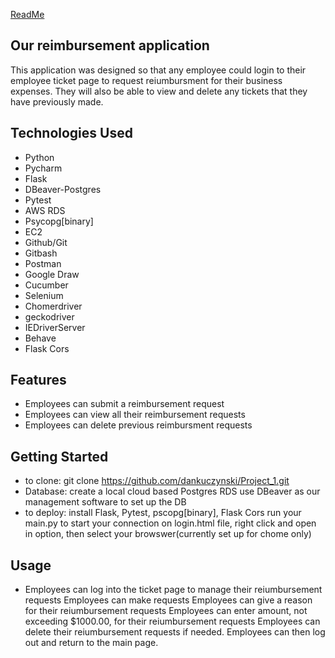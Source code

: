 [ReadMe](https://github.com/Alex4740/The_Other_Guys_P2.git)

## Our reimbursement application
This application was designed so that any employee could login to their employee ticket page to request reiumbursment for their business expenses. They will also be able to view and delete any tickets that they have previously made.

## Technologies Used
- Python
- Pycharm
- Flask
- DBeaver-Postgres
- Pytest
- AWS RDS
- Psycopg[binary]
- EC2
- Github/Git
- Gitbash
- Postman
- Google Draw
- Cucumber
- Selenium
- Chomerdriver
- geckodriver
- IEDriverServer
- Behave
- Flask Cors

## Features
- Employees can submit a reimbursement request
- Employees can view all their reimbursement requests
- Employees can delete previous reimbursment requests


## Getting Started
- to clone:
    git clone https://github.com/dankuczynski/Project_1.git
- Database:
    create a local cloud based  Postgres RDS
    use DBeaver as our management software to set up the DB
- to deploy:
    install Flask, Pytest, pscopg[binary], Flask Cors
    run your main.py to start your connection
    on login.html file, right click and open in option, then select your browswer(currently set up for chome only)

## Usage
- Employees can log into the ticket page to manage their reiumbursement requests
    Employees can make requests
    Employees can give a reason for their reiumbursement requests
    Employees can enter amount, not exceeding $1000.00, for their reiumbursement requests
    Employees can delete their reiumbursement requests if needed.
Employees can then log out and return to the main page.
